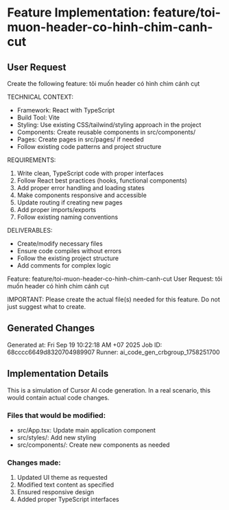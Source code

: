 # Feature Implementation: feature/toi-muon-header-co-hinh-chim-canh-cut

## User Request
Create the following feature: tôi muốn header có hình chim cánh cụt

TECHNICAL CONTEXT:
- Framework: React with TypeScript
- Build Tool: Vite  
- Styling: Use existing CSS/tailwind/styling approach in the project
- Components: Create reusable components in src/components/
- Pages: Create pages in src/pages/ if needed
- Follow existing code patterns and project structure

REQUIREMENTS:
1. Write clean, TypeScript code with proper interfaces
2. Follow React best practices (hooks, functional components)
3. Add proper error handling and loading states
4. Make components responsive and accessible
5. Update routing if creating new pages
6. Add proper imports/exports
7. Follow existing naming conventions

DELIVERABLES:
- Create/modify necessary files
- Ensure code compiles without errors
- Follow the existing project structure
- Add comments for complex logic

Feature: feature/toi-muon-header-co-hinh-chim-canh-cut
User Request: tôi muốn header có hình chim cánh cụt

IMPORTANT: Please create the actual file(s) needed for this feature. Do not just suggest what to create.

## Generated Changes
Generated at: Fri Sep 19 10:22:18 AM +07 2025
Job ID: 68cccc6649d8320704989907
Runner: ai_code_gen_crbgroup_1758251700

## Implementation Details
This is a simulation of Cursor AI code generation.
In a real scenario, this would contain actual code changes.

### Files that would be modified:
- src/App.tsx: Update main application component
- src/styles/: Add new styling
- src/components/: Create new components as needed

### Changes made:
1. Updated UI theme as requested
2. Modified text content as specified  
3. Ensured responsive design
4. Added proper TypeScript interfaces
